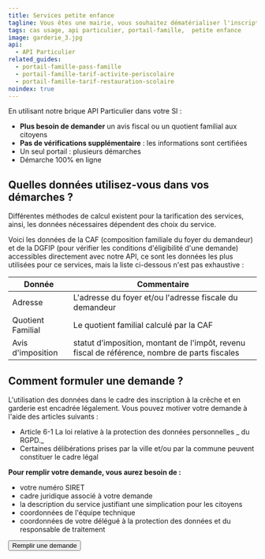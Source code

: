 ```yaml
---
title: Services petite enfance
tagline: Vous êtes une mairie, vous souhaitez dématérialiser l'inscription à la crèche ?
tags: cas usage, api particulier, portail-famille,  petite enfance
image: garderie_3.jpg
api:
  - API Particulier
related_guides:
  - portail-famille-pass-famille
  - portail-famille-tarif-activite-periscolaire
  - portail-famille-tarif-restauration-scolaire
noindex: true
---
```


En utilisant notre brique API Particulier dans votre SI :

- **Plus besoin de demander** un avis fiscal ou un quotient familial aux citoyens
- **Pas de vérifications supplémentaire** : les informations sont certifiées
- Un seul portail : plusieurs démarches
- Démarche 100% en ligne

## Quelles données utilisez-vous dans vos démarches ?

Différentes méthodes de calcul existent pour la tarification des services, ainsi, les données nécessaires dépendent des choix du service.

Voici les données de la CAF (composition familiale du foyer du demandeur) et de la DGFIP (pour vérifier les conditions d'éligibilité d'une demande) accessibles directement avec notre API, ce sont les données les plus utilisées pour ce services, mais la liste ci-dessous n'est pas exhaustive :

| Donnée            | Commentaire                                                                                   |
| ----------------- | --------------------------------------------------------------------------------------------- |
| Adresse           | L'adresse du foyer et/ou l'adresse fiscale du demandeur                                       |
| Quotient Familial | Le quotient familial calculé par la CAF                                                       |
| Avis d'imposition | statut d’imposition, montant de l'impôt, revenu fiscal de référence, nombre de parts fiscales |

## Comment formuler une demande ?

L'utilisation des données dans le cadre des inscription à la crêche et en garderie est encadrée légalement. Vous pouvez motiver votre demande à l'aide des articles suivants :

- Article 6-1 <External href="https://www.cnil.fr/fr/reglement-europeen-protection-donnees">La loi relative à la protection des données personnelles</External> _ du RGPD._
- Certaines délibérations prises par la ville et/ou par la commune peuvent constituer le cadre légal

**Pour remplir votre demande, vous aurez besoin de :**

- votre numéro SIRET
- cadre juridique associé à votre demande
- la description du service justifiant une simplication pour les citoyens
- coordonnées de l'équipe technique
- coordonnées de votre délégué à la protection des données et du responsable de traitement

<Button href="https://signup.api.gouv.fr/api-particulier">Remplir une demande</Button>

<!-- ## Ils l'ont fait

Témoignage :
[Communes d'Arles](https://signup.api.gouv.fr/api-particulier/703#donnees)
[DEPARTEMENT DES HAUTS-DE-SEINE](https://signup.api.gouv.fr/api-particulier/930#donnees) -->
